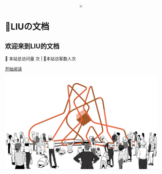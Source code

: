 <div align="center"> <img src="https://tupian.clotliu.com/公众号HelloCoder.png"/  style="zoom:50%;"> </div>

#  📖LIUの文档

## 欢迎来到LIU的文档

<span id="busuanzi_container_site_pv">
👀    本站总访问量 <span id="busuanzi_value_site_pv"><i class="fa fa-spinner fa-spin"></i></span>次
</span>| 🐒本站访客数<span id="busuanzi_value_site_uv"><i class="fa fa-spinner fa-spin"></i></span>人次

[开始阅读](zh-cn/README.md)

<!--封面-->

![](picture/blbcover.gif)

